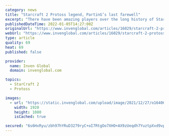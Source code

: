 ```yaml
---
category: news
title: "Starcraft 2 Protoss legend, PartinG’s last farewell"
excerpt: "There have been amazing players over the long history of Starcraft 2. Some players have been at the top for a long period of time, some were forgotten before any fans started to really know them. Amon"
publishedDateTime: 2022-01-05T14:27:00Z
originalUrl: "https://www.invenglobal.com/articles/16029/starcraft-2-protoss-legend-partings-last-farewell"
webUrl: "https://www.invenglobal.com/articles/16029/starcraft-2-protoss-legend-partings-last-farewell"
type: article
quality: 69
heat: 69
published: false

provider:
  name: Inven Global
  domain: invenglobal.com

topics:
  - StarCraft 2
  - Protoss

images:
  - url: "https://static.invenglobal.com/upload/image/2021/12/27/o1640628722688159.png"
    width: 1920
    height: 1080
    isCached: true

secured: "6s6HxRyu/zbh97hYRuD3279ryC+oI7RtgOo7XHO+AX9zUeqdh7YuztpXxd9vp74Af1sYhbfasVEn3xmnyZAkLa3bD++EMTHuyLrHjBrjr0XdQK6vAViF+sPim0ngKaIFMDiUMDIfwMDKqw8066/6T7CAOFoNviv3QrkMn0cLzcB0JCe7uJFPTv7Fr3tiXWFs00AK/OsIhr2gm/ysMJET3mIBqSH0zMNZ4sUzeoNZ9rox9exiP6TuFEybndpJDO+xf/d7y9mFJPCEpbgw71lyFGNKoHRuQC9mVZEMYZlmufBztxaXgb7BbU93S7stoOFXRI80+BFE/18c5ZdzsBU/85CU3rKQFHfVQsRqh7Lr4ko=;/C0ymaj7SjwCUqgQDa1Y5w=="
---
```


